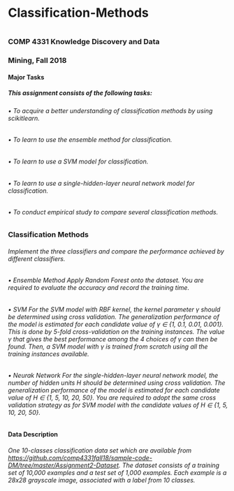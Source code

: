 # Classification-Methods
# 
### COMP 4331 Knowledge Discovery and Data
### Mining, Fall 2018
#### Major Tasks
##### This assignment consists of the following tasks:
###### • To acquire a better understanding of classification methods by using scikitlearn.
###### • To learn to use the ensemble method for classification.
###### • To learn to use a SVM model for classification.
###### • To learn to use a single-hidden-layer neural network model for classification.
###### • To conduct empirical study to compare several classification methods.
### Classification Methods
###### Implement the three classifiers and compare the performance achieved by different classifiers.
###### • Ensemble Method Apply Random Forest onto the dataset. You are required to evaluate the accuracy and record the training time.
###### • SVM For the SVM model with RBF kernel, the kernel parameter γ should be determined using cross validation. The generalization performance of the model is estimated for each candidate value of γ ∈ {1, 0.1, 0.01, 0.001}. This is done by 5-fold cross-validation on the training instances. The value γ that gives the best performance among the 4 choices of γ can then be found. Then, a SVM model with γ is trained from scratch using all the training instances available.
###### • Neurak Network For the single-hidden-layer neural network model, the number of hidden units H should be determined using cross validation. The generalization performance of the model is estimated for each candidate value of H ∈ {1, 5, 10, 20, 50}. You are required to adopt the same cross validation strategy as for SVM model with the candidate values of H ∈ {1, 5, 10, 20, 50}.
#### Data Description
###### One 10-classes classification data set which are available from https://github.com/comp4331fall18/sample-code-DM/tree/master/Assignment2-Dataset. The dataset consists of a training set of 10,000 examples and a test set of 1,000 examples. Each example is a 28x28 grayscale image, associated with a label from 10 classes.
